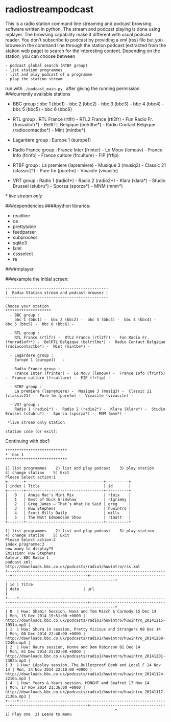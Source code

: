 radiostreampodcast
==================

This is a radio station command line streaming and podcast browsing software written in python. The stream and podcast playing is done using mplayer. The browsing capability make it different with usual podcast reader. You don't subscribe to podcast by providing a xml (rss) file but you browse in the command line through the station podcast (extracted from the station web page) to search for the interesting content. Depending on the station, you can choose between

	- podcast global search (RTBF group)
	- list station programmes
	- list and play podcast of a programme
    - play the station stream


run with 
`./podcast_main.py ` after giving the running permission
###currently available stations
  - BBC group :
	bbc 1 (bbc1) -  bbc 2 (bbc2) -  bbc 3 (bbc3) -  bbc 4 (bbc4) -  bbc 5 (bbc5) -  bbc 6 (bbc6)  

  - RTL group :
	RTL France (rtlfr) -  RTL2 France (rtl2fr) -  Fun Radio Fr. (funradiofr\*) -  BelRTL Belgique (belrtlbe\*) -  Radio Contact Belgique (radiocontactbe\*) -  Mint (mintbe\*) 

  - Lagardere group :
	Europe 1 (europe1)   

  - Radio France group :
	France Inter (frinter) -  Le Mouv (lemouv) -  France Info (frinfo) -  France culture (frculture) -  FIP (frfip)  

  - RTBF group :
	La premiere (lapremiere) -  Musique 3 (musiq3) -  Classic 21 (classic21) -  Pure fm (purefm) -  Vivacite (vivacite)  

  - VRT group :
	Radio 1 (radio1\*) -  Radio 2 (radio2\*) -  Klara (klara\*) -  Studio Brussel (stubru\*) -  Sporza (sporza\*) -  MNM (mnm\*)  


 \* *live stream only*

###dependencies
####python libraries:
* readline
* os
* prettytable
* feedparser
* subprocess 
* sqlite3
* lxml
* cssselect
* re

####mplayer

###example
the initial screen:
```
---------------------------------------------
|  Radio Station stream and podcast browser |
---------------------------------------------

Choose your station
********************
  - BBC group :
	bbc 1 (bbc1) -  bbc 2 (bbc2) -  bbc 3 (bbc3) -  bbc 4 (bbc4) -  bbc 5 (bbc5) -  bbc 6 (bbc6) -  

  - RTL group :
	RTL France (rtlfr) -  RTL2 France (rtl2fr) -  Fun Radio Fr. (funradiofr*) -  BelRTL Belgique (belrtlbe*) -  Radio Contact Belgique (radiocontactbe*) -  Mint (mintbe*) -  

  - Lagardere group :
	Europe 1 (europe1)   -  

  - Radio France group :
	France Inter (frinter) -  Le Mouv (lemouv) -  France Info (frinfo) -  France culture (frculture) -  FIP (frfip) -   

  - RTBF group :
	La premiere (lapremiere) -  Musique 3 (musiq3) -  Classic 21 (classic21) -  Pure fm (purefm) -  Vivacite (vivacite) -  

  - VRT group :
	Radio 1 (radio1*) -  Radio 2 (radio2*) -  Klara (klara*) -  Studio Brussel (stubru*) -  Sporza (sporza*) -  MNM (mnm*) -  

 *live stream only station

station code (or exit):
```

Continuing with bbc1:

```
***************************
*  bbc 1
*************************** 

1) list programmes    2) list and play podcast    3) play station    4) change station    5) Exit    
Please Select action:1
+-------+----------------------------------+----------+
| index | Title                            | id       |
+-------+----------------------------------+----------+
|   0   | Annie Mac's Mini Mix             | r1mix    |
|   1   | Best of Nick Grimshaw            | r1grimmy |
|   2   | Greg James – That’s What He Said | greg     |
|   3   | Huw Stephens                     | huwintro |
|   4   | Scott Mills Daily                | mills    |
|   5   | The Matt Edmondson Show          | r1matt   |
+-------+----------------------------------+----------+

1) list programmes    2) list and play podcast    3) play station    4) change station    5) Exit    
Please Select action:2
index programme:3
how many to display?5
Emission: Huw Stephens
Auteur: BBC Radio 1
podcast xml: http://downloads.bbc.co.uk/podcasts/radio1/huwintro/rss.xml
+----+------------------------------------------------------------------+---------------------------------+---------------------------------------------------------------------------------+
| id | Titre                                                            | date                            | url                                                                             |
+----+------------------------------------------------------------------+---------------------------------+---------------------------------------------------------------------------------+
| 0  | Huw: Shamir Session, Hana and Tom Misch & Carmody 15 Dec 14      | Mon, 15 Dec 2014 19:51:00 +0000 | http://downloads.bbc.co.uk/podcasts/radio1/huwintro/huwintro_20141215-1951a.mp3 |
| 1  | Huw: Shura in session, Pretty Vicious and Strangers 08 Dec 14    | Mon, 08 Dec 2014 22:40:00 +0000 | http://downloads.bbc.co.uk/podcasts/radio1/huwintro/huwintro_20141208-2240a.mp3 |
| 2  | Huw: Raury session, Honne and Dom Robinson 01 Dec 14             | Mon, 01 Dec 2014 23:02:00 +0000 | http://downloads.bbc.co.uk/podcasts/radio1/huwintro/huwintro_20141201-2302b.mp3 |
| 3  | Huw: Låpsley session, The Bulletproof Bomb and Local F 24 Nov 14 | Mon, 24 Nov 2014 22:10:00 +0000 | http://downloads.bbc.co.uk/podcasts/radio1/huwintro/huwintro_20141124-2210a.mp3 |
| 4  | Huw: Years & Years session, MDNGHT and Seafret 17 Nov 14         | Mon, 17 Nov 2014 21:36:00 +0000 | http://downloads.bbc.co.uk/podcasts/radio1/huwintro/huwintro_20141117-2136a.mp3 |
+----+------------------------------------------------------------------+---------------------------------+---------------------------------------------------------------------------------+
1) Play one  2) Leave to menu




```
